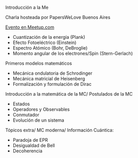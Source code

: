 Introducción a la Me

Charla hosteada por PapersWeLove Buenos Aires

[Evento en Meetup.com](https://www.meetup.com/papers-we-love-buenos-aires/events/267775894/)



- Cuantización de la energía (Plank)
- Efecto Fotoeléctrico (Einstein)
- Espectro Atómico (Bohr, DeBroglie)
- Momento angular de los electrones/Spin (Stern-Gerlach)

Primeros modelos matemáticos
- Mecánica ondulatoria de Schrodinger
- Mecánica matricial de Heisenberg
- Formalización y formulación de Dirac

Introducción a la matemática de la MC/ Postulados de la MC
- Estados
- Operadores y Observables
- Conmutador
- Evolución de un sistema

Tópicos extra/ MC moderna/ Información Cuántica:
- Paradoja de EPR
- Desigualdad de Bell
- Decoherencia